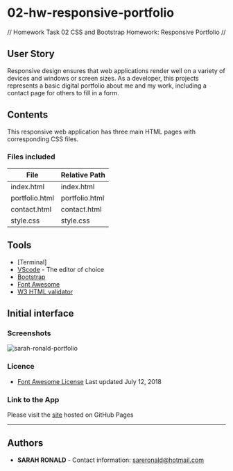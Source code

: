 # 02-hw-responsive-portfolio
// Homework Task 02 CSS and Bootstrap Homework: Responsive Portfolio //

## User Story
Responsive design ensures that web applications render well on a variety of devices and windows or screen sizes. As a developer, this projects represents a basic digital portfolio about me and my work, including a contact page for others to fill in a form.

## Contents
This responsive web application has three main HTML pages with corresponding CSS files. 

### Files included
| File | Relative Path |
| ------ | ------ |
| index.html | index.html |
| portfolio.html | portfolio.html |
| contact.html | contact.html |
| style.css | style.css |

## Tools
* [Terminal]
* [VScode](https://code.visualstudio.com/) - The editor of choice
* [Bootstrap](https://getbootstrap.com/docs/4.5/components/alerts/)
* [Font Awesome](https://getbootstrap.com/docs/4.5/components/alerts/)
* [W3 HTML validator](https://validator.w3.org/)

## Initial interface
### Screenshots
![sarah-ronald-portfolio](https://user-images.githubusercontent.com/67722377/95697444-7bfb0280-0c8a-11eb-9652-496a5b7b7247.gif)

### Licence
* [Font Awesome License](https://getbootstrap.com/docs/4.5/components/alerts/) Last updated July 12, 2018

### Link to the App
Please visit the <a href="https://sareronald.github.io/02-hw-responsive-portfolio/">site</a> hosted on GitHub Pages<hr>

## Authors
* **SARAH RONALD** - 
Contact information:
sareronald@hotmail.com
